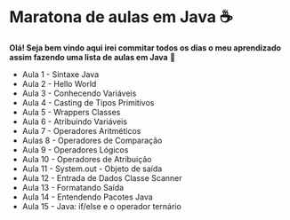 # Maratona de aulas em Java :coffee:

**Olá! Seja bem vindo aqui irei commitar todos os dias o meu aprendizado assim fazendo uma lista de aulas em Java** :call_me_hand:

- Aula 1 - Sintaxe Java
- Aula 2 - Hello World
- Aula 3 - Conhecendo Variáveis
- Aula 4 - Casting de Tipos Primitivos
- Aula 5 - Wrappers Classes  
- Aula 6 - Atribuindo Variáveis
- Aula 7 - Operadores Aritméticos
- Aulas 8 - Operadores de Comparação
- Aula 9 - Operadores Lógicos
- Aula 10 - Operadores de Atribuição
- Aula 11 - System.out - Objeto de saída
- Aula 12 - Entrada de Dados Classe Scanner
- Aula 13 - Formatando Saída
- Aula 14 - Entendendo Pacotes Java
- Aula 15 - Java: if/else e o operador ternário
